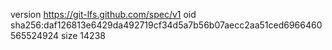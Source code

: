version https://git-lfs.github.com/spec/v1
oid sha256:daf126813e6429da492719cf34d5a7b56b07aecc2aa51ced6966460565524924
size 14238
